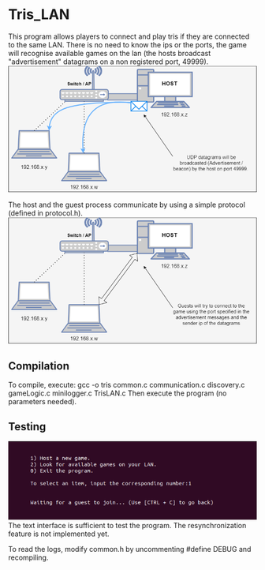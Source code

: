 # Tris_LAN

This program allows players to connect and play tris if they are connected to the same LAN.
There is no need to know the ips or the ports, the game will recognise available games on the lan (the hosts broadcast "advertisement" datagrams on a non registered port, 49999).
![advertisement](advertisement.png)

The host and the guest process communicate by using a simple protocol (defined in protocol.h).
![a guest connects to the host](connection.png)

## Compilation
To compile, execute:
gcc -o tris common.c communication.c discovery.c gameLogic.c minilogger.c TrisLAN.c
Then execute the program (no parameters needed).

## Testing
![interface](interface.png)
The text interface is sufficient to test the program.
The resynchronization feature is not implemented yet.

To read the logs, modify common.h by uncommenting 
#define DEBUG
and recompiling.

